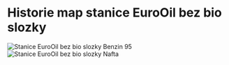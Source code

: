 # Historie map stanice EuroOil bez bio slozky

![Stanice EuroOil bez bio slozky Benzin 95](https://github.com/jan-tomek/EuroOil_bez_bio_data/main/stanice_kvalita_ben_nula.png)
![Stanice EuroOil bez bio slozky Nafta](https://github.com/jan-tomek/EuroOil_bez_bio_data/main/stanice_kvalita_naf_nula.png)
